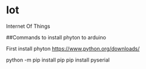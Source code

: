 # Iot
Internet Of Things

##Commands to install phyton to arduino

First install phyton  https://www.python.org/downloads/

  python -m pip install pip
  pip install pyserial
